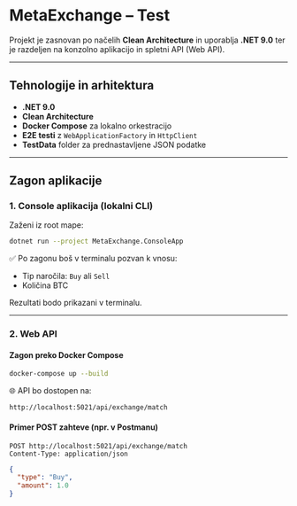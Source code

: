 # MetaExchange – Test

Projekt je zasnovan po načelih **Clean Architecture** in uporablja **.NET 9.0** ter je razdeljen na konzolno aplikacijo in spletni API (Web API).

---

## Tehnologije in arhitektura

- **.NET 9.0**
- **Clean Architecture**
- **Docker Compose** za lokalno orkestracijo
- **E2E testi** z `WebApplicationFactory` in `HttpClient`
- **TestData** folder za prednastavljene JSON podatke

---

## Zagon aplikacije

### 1. Console aplikacija (lokalni CLI)

Zaženi iz root mape:

```bash
dotnet run --project MetaExchange.ConsoleApp
```

✅ Po zagonu boš v terminalu pozvan k vnosu:
- Tip naročila: `Buy` ali `Sell`
- Količina BTC

Rezultati bodo prikazani v terminalu.

---

### 2. Web API

#### Zagon preko Docker Compose

```bash
docker-compose up --build
```

🌐 API bo dostopen na:

```
http://localhost:5021/api/exchange/match
```

#### Primer POST zahteve (npr. v Postmanu)

```http
POST http://localhost:5021/api/exchange/match
Content-Type: application/json
```

```json
{
  "type": "Buy",
  "amount": 1.0
}
```
